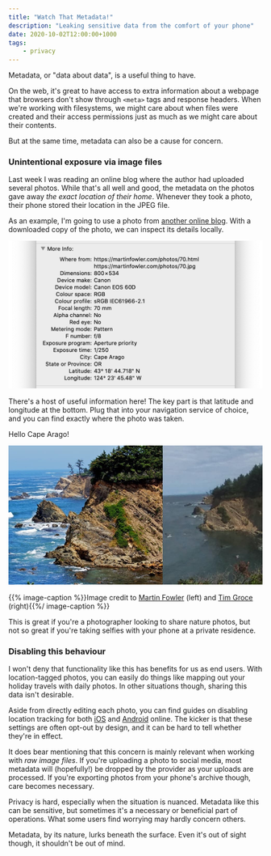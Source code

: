 ```yaml
---
title: "Watch That Metadata!"
description: "Leaking sensitive data from the comfort of your phone"
date: 2020-10-02T12:00:00+1000
tags:
    - privacy
---
```


Metadata, or "data about data", is a useful thing to have.

On the web, it's great to have access to extra information about a webpage that browsers don't show through `<meta>` tags and response headers. When we're working with filesystems, we might care about when files were created and their access permissions just as much as we might care about their contents.

But at the same time, metadata can also be a cause for concern.

<!--more-->

### Unintentional exposure via image files

Last week I was reading an online blog where the author had uploaded several photos. While that's all well and good, the metadata on the photos gave away _the exact location of their home_. Whenever they took a photo, their phone stored their location in the JPEG file.

As an example, I'm going to use a photo from [another online blog](https://martinfowler.com/photos/70.html). With a downloaded copy of the photo, we can inspect its details locally.

![A list of details about a photograph, including the location where the photo was taken and specs about the camera's model, colour settings and exposure](./metadata.png)

There's a host of useful information here! The key part is that latitude and longitude at the bottom. Plug that into your navigation service of choice, and you can find exactly where the photo was taken.

Hello Cape Arago!

![Two similar photos of the same coastline, highlighting a large rocky outcrop and fauna along the cliffside](./martin-fowler.jpg)

{{% image-caption %}}Image credit to [Martin Fowler](https://martinfowler.com/photos/70.html) (left) and [Tim Groce](https://goo.gl/maps/RxhWVhn4GBW9qGf38) (right){{%/ image-caption %}}

This is great if you're a photographer looking to share nature photos, but not so great if you're taking selfies with your phone at a private residence.

### Disabling this behaviour

I won't deny that functionality like this has benefits for us as end users. With location-tagged photos, you can easily do things like mapping out your holiday travels with daily photos. In other situations though, sharing this data isn't desirable.

Aside from directly editing each photo, you can find guides on disabling location tracking for both [iOS](https://support.apple.com/en-us/HT207092) and [Android](https://support.google.com/photos/answer/6153599) online. The kicker is that these settings are often opt-out by design, and it can be hard to tell whether they're in effect.

It does bear mentioning that this concern is mainly relevant when working with _raw image files_. If you're uploading a photo to social media, most metadata will (hopefully!) be dropped by the provider as your uploads are processed. If you're exporting photos from your phone's archive though, care becomes necessary.

Privacy is hard, especially when the situation is nuanced. Metadata like this can be sensitive, but sometimes it's a necessary or beneficial part of operations. What some users find worrying may hardly concern others.

Metadata, by its nature, lurks beneath the surface. Even it's out of sight though, it shouldn't be out of mind.
